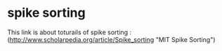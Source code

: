 # spike sorting 
This link is about toturails of spike sorting :
(http://www.scholarpedia.org/article/Spike_sorting "MIT Spike Sorting")
